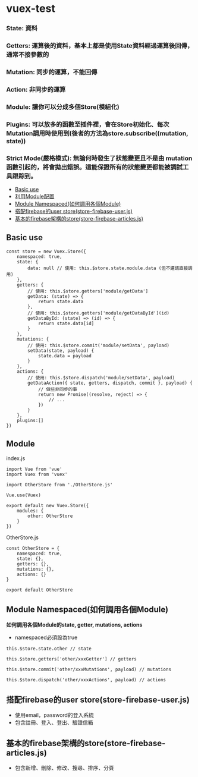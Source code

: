 # vuex-test
### State: 資料
### Getters: 運算後的資料，基本上都是使用State資料經過運算後回傳，通常不接參數的
### Mutation: 同步的運算，不能回傳
### Action: 非同步的運算
### Module: 讓你可以分成多個Store(模組化)
### Plugins: 可以放多的函數至插件裡，會在Store初始化、每次Mutation調用時使用到(後者的方法為store.subscribe((mutation, state))
### Strict Mode(嚴格模式): 無論何時發生了狀態變更且不是由 mutation 函數引起的，將會拋出錯誤。這能保證所有的狀態變更都能被調試工具跟踪到。


*  <a href="#basic-use">Basic use</a>
*  <a href="#利用Module配置">利用Module配置</a>
*  <a href="#module-namespaced如何調用各個module">Module Namespaced(如何調用各個Module)</a>
*  <a href="#搭配firebase的user-storestore-firebase-userjs">搭配firebase的user store(store-firebase-user.js)</a>
*  <a href="#基本的firebase的crud架構storestore-firebase-productsjs">基本的firebase架構的store(store-firebase-articles.js)</a>
## Basic use

```
const store = new Vuex.Store({
    namespaced: true,
    state: {
        data: null // 使用: this.$store.state.module.data (但不建議直接調用)
    },
    getters: {
        // 使用: this.$store.getters['module/getData']
        getData: (state) => {
            return state.data
        },
        // 使用: this.$store.getters['module/getDataById'](id)
        getDataById: (state) => (id) => {
            return state.data[id]
        }
    },
    mutations: {
        // 使用: this.$store.commit('module/setData', payload)
        setData(state, payload) {
            state.data = payload
        }
    },
    actions: {
        // 使用: this.$store.dispatch('module/setData', payload)
        getDataAction({ state, getters, dispatch, commit }, payload) {
            // 做些非同步的事
            return new Promise((resolve, reject) => {
                // ...
            })
        }
    },
    plugins:[]
})
```
## Module

index.js
```
import Vue from 'vue'
import Vuex from 'vuex'

import OtherStore from './OtherStore.js'

Vue.use(Vuex)

export default new Vuex.Store({
    modules: {
        other: OtherStore
    }
})
```
OtherStore.js
```
const OtherStore = {
    namespaced: true,
    state: {},
    getters: {},
    mutations: {},
    actions: {}
}

export default OtherStore
```

## Module Namespaced(如何調用各個Module)
**如何調用各個Module的state, getter, mutations, actions**  
*  namespaced必須設為true
```
this.$store.state.other // state

this.$store.getters['other/xxxGetter'] // getters

this.$store.commit('other/xxxMutations', payload) // mutations

this.$store.dispatch('other/xxxActions', payload) // actions
```

## 搭配firebase的user store(store-firebase-user.js)

*  使用email，password的登入系統
*  包含註冊、登入、登出、驗證信箱

## 基本的firebase架構的store(store-firebase-articles.js)

*  包含新增、刪除、修改、搜尋、排序、分頁
